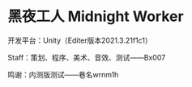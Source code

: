 # 黑夜工人 Midnight Worker

开发平台：Unity（Editer版本2021.3.21f1c1）

Staff：策划、程序、美术、音效、测试——Bx007

鸣谢：内测版测试——巷名wrnm1h